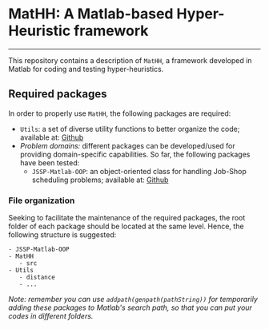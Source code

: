 # MatHH: A Matlab-based Hyper-Heuristic framework
---
This repository contains a description of `MatHH`, a framework developed in Matlab for coding and testing hyper-heuristics.

## Required packages
In order to properly use `MatHH`, the following packages are required:

- `Utils`: a set of diverse utility functions to better organize the code; available at: [Github](https://github.com/iamaya2/Utils)
- *Problem domains:* different packages can be developed/used for providing domain-specific capabilities. So far, the following packages have been tested:
   - `JSSP-Matlab-OOP`: an object-oriented class for handling Job-Shop scheduling problems; available at: [Github](https://github.com/iamaya2/JSSP-Matlab-OOP)

### File organization
Seeking to facilitate the maintenance of the required packages, the root folder of each package should be located at the same level. Hence, the following structure is suggested:

```
- JSSP-Matlab-OOP
- MatHH
   - src
- Utils
   - distance
   - ...
```   
   
*Note: remember you can use `addpath(genpath(pathString))` for temporarily adding these packages to Matlab's search path, so that you can put your codes in different folders.*
